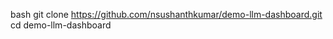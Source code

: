 bash
    git clone https://github.com/nsushanthkumar/demo-llm-dashboard.git
    cd demo-llm-dashboard